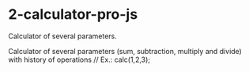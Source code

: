 # 2-calculator-pro-js
Calculator of several parameters.

Calculator of several parameters (sum, subtraction, multiply and divide) with history of operations // Ex.: calc(1,2,3);
